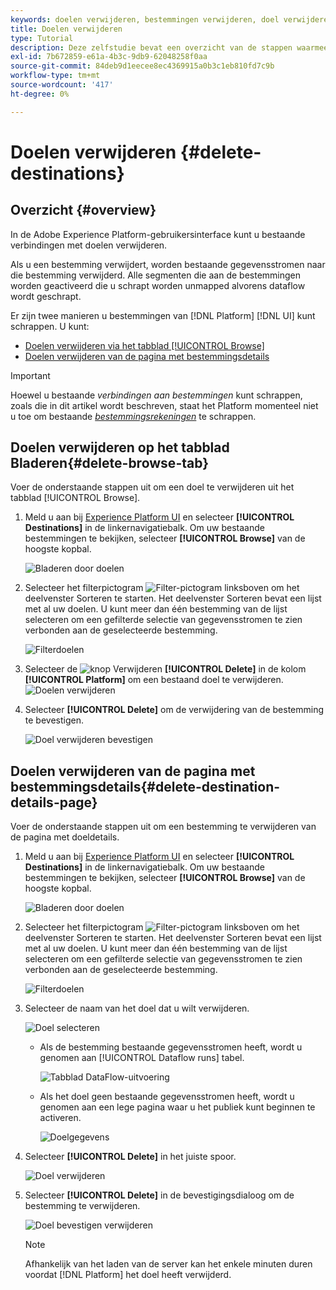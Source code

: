 ```yaml
---
keywords: doelen verwijderen, bestemmingen verwijderen, doel verwijderen
title: Doelen verwijderen
type: Tutorial
description: Deze zelfstudie bevat een overzicht van de stappen waarmee een bestaand doel in de gebruikersinterface van Adobe Experience Platform kan worden verwijderd
exl-id: 7b672859-e61a-4b3c-9db9-62048258f0aa
source-git-commit: 84deb9d1eecee8ec4369915a0b3c1eb810fd7c9b
workflow-type: tm+mt
source-wordcount: '417'
ht-degree: 0%

---
```


# Doelen verwijderen {#delete-destinations}

## Overzicht {#overview}

In de Adobe Experience Platform-gebruikersinterface kunt u bestaande verbindingen met doelen verwijderen.

Als u een bestemming verwijdert, worden bestaande gegevensstromen naar die bestemming verwijderd. Alle segmenten die aan de bestemmingen worden geactiveerd die u schrapt worden unmapped alvorens dataflow wordt geschrapt.

Er zijn twee manieren u bestemmingen van [!DNL Platform] [!DNL UI] kunt schrappen. U kunt:

* [Doelen verwijderen via het tabblad [!UICONTROL Browse]](#delete-browse-tab)
* [Doelen verwijderen van de pagina met bestemmingsdetails](#delete-destination-details-page)

>[!IMPORTANT]
>
>Hoewel u bestaande *verbindingen aan bestemmingen* kunt schrappen, zoals die in dit artikel wordt beschreven, staat het Platform momenteel niet u toe om bestaande *[bestemmingsrekeningen](/help/destinations/ui/destinations-workspace.md#accounts)* te schrappen.

## Doelen verwijderen op het tabblad Bladeren{#delete-browse-tab}

Voer de onderstaande stappen uit om een doel te verwijderen uit het tabblad [!UICONTROL Browse].

1. Meld u aan bij [Experience Platform UI](https://platform.adobe.com/) en selecteer **[!UICONTROL Destinations]** in de linkernavigatiebalk. Om uw bestaande bestemmingen te bekijken, selecteer **[!UICONTROL Browse]** van de hoogste kopbal.

   ![Bladeren door doelen](../assets/ui/delete-destinations/browse-destinations.png)

2. Selecteer het filterpictogram ![Filter-pictogram](../assets/ui/delete-destinations/filter.png) linksboven om het deelvenster Sorteren te starten. Het deelvenster Sorteren bevat een lijst met al uw doelen. U kunt meer dan één bestemming van de lijst selecteren om een gefilterde selectie van gegevensstromen te zien verbonden aan de geselecteerde bestemming.

   ![Filterdoelen](../assets/ui/delete-destinations/filter-destinations.png)

3. Selecteer de ![knop Verwijderen](../assets/ui/delete-destinations/delete-icon.png) **[!UICONTROL Delete]** in de kolom **[!UICONTROL Platform]** om een bestaand doel te verwijderen.
   ![Doelen verwijderen](../assets/ui/delete-destinations/delete-destinations.png)

4. Selecteer **[!UICONTROL Delete]** om de verwijdering van de bestemming te bevestigen.

   ![Doel verwijderen bevestigen](../assets/ui/delete-destinations/delete-destinations-confirm.png)


## Doelen verwijderen van de pagina met bestemmingsdetails{#delete-destination-details-page}

Voer de onderstaande stappen uit om een bestemming te verwijderen van de pagina met doeldetails.

1. Meld u aan bij [Experience Platform UI](https://platform.adobe.com/) en selecteer **[!UICONTROL Destinations]** in de linkernavigatiebalk. Om uw bestaande bestemmingen te bekijken, selecteer **[!UICONTROL Browse]** van de hoogste kopbal.

   ![Bladeren door doelen](../assets/ui/delete-destinations/browse-destinations.png)

2. Selecteer het filterpictogram ![Filter-pictogram](../assets/ui/delete-destinations/filter.png) linksboven om het deelvenster Sorteren te starten. Het deelvenster Sorteren bevat een lijst met al uw doelen. U kunt meer dan één bestemming van de lijst selecteren om een gefilterde selectie van gegevensstromen te zien verbonden aan de geselecteerde bestemming.

   ![Filterdoelen](../assets/ui/delete-destinations/filter-destinations.png)

3. Selecteer de naam van het doel dat u wilt verwijderen.

   ![Doel selecteren](../assets/ui/delete-destinations/delete-destination-select.png)

   * Als de bestemming bestaande gegevensstromen heeft, wordt u genomen aan [!UICONTROL Dataflow runs] tabel.

      ![Tabblad DataFlow-uitvoering](../assets/ui/delete-destinations/destination-details-dataflows.png)

   * Als het doel geen bestaande gegevensstromen heeft, wordt u genomen aan een lege pagina waar u het publiek kunt beginnen te activeren.

      ![Doelgegevens](../assets/ui/delete-destinations/destination-details-empty.png)


4. Selecteer **[!UICONTROL Delete]** in het juiste spoor.

   ![Doel verwijderen](../assets/ui/delete-destinations/delete-destinations-button.png)

5. Selecteer **[!UICONTROL Delete]** in de bevestigingsdialoog om de bestemming te verwijderen.

   ![Doel bevestigen verwijderen](..//assets/ui/delete-destinations/delete-destinations-delete.png)

   >[!NOTE]
   >
   >Afhankelijk van het laden van de server kan het enkele minuten duren voordat [!DNL Platform] het doel heeft verwijderd.

